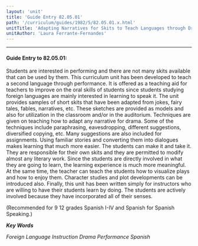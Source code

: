 ```yaml
---
layout: 'unit'
title: 'Guide Entry 82.05.01'
path: '/curriculum/guides/1982/5/82.05.01.x.html'
unitTitle: 'Adapting Narratives for Skits to Teach Languages through Drama'
unitAuthor: 'Laura Ferrante-Fernandes'
---
```


<body>
<hr/>
 <h4>
  Guide Entry to 82.05.01:
 </h4>
 Students are interested in performing and there are not many skits available that can be used by them.  This curriculum unit has been developed to teach a second language through performance.  It is offered as a teaching aid for teachers to improve on the oral skills of students since students studying foreign languages are mainly interested in learning to speak it.  The unit provides samples of short skits that have been adapted from jokes, fairy tales, fables, narratives, etc.  These sketches are provided as models and also for utilization in the classroom and/or in the auditorium.  Techniques are given on teaching how to adapt any narrative for drama.  Some of the techniques include paraphrasing, eavesdropping, different suggestions, diversified copying, etc.  Many suggestions are also included for assignments.  Using familiar stories and converting them into dialogues makes learning that much more easier.  The students can make it and take it.  They are responsible for their own skits and they are permitted to modify almost any literary work.  Since the students are directly involved in what they are going to learn, the learning experience is much more meaningful.  At the same time, the teacher can teach the students how to visualize plays and how to enjoy them. Character studies and plot developments can be introduced also. Finally, this unit has been written simply for instructors who are willing to have their students learn by doing.  The students are actively involved because they have incorporated all of their senses.
 <p>
  (Recommended for 9 12 grades Spanish I-IV and Spanish for Spanish Speaking.)
 </p>
<p>
  <b>
   <i>
    Key Words
   </i>
  </b>
  <br/>
 </p>
 <p>
  <i>
   Foreign Language Instruction Drama Performance Spanish
  </i>
 </p>

</body>
